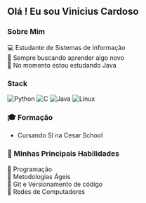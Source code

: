 ## Olá ! Eu sou Vinicius Cardoso

### Sobre Mim

💻 Estudante de Sistemas de Informação \
🚀 Sempre buscando aprender algo novo \
🌱 No momento estou estudando Java

### Stack
![Python](https://img.shields.io/badge/python-3670A0?style=for-the-badge&logo=python&logoColor=ffdd54) 
![C](https://img.shields.io/badge/c-%2300599C.svg?style=for-the-badge&logo=c&logoColor=white)
![Java](https://img.shields.io/badge/Java-ED8B00?style=for-the-badge&logo=openjdk&logoColor=white)
![Linux](https://img.shields.io/badge/Linux-FCC624?style=for-the-badge&logo=linux&logoColor=black)

### :mortar_board: Formação 
- Cursando SI na Cesar School

### :file_folder: Minhas Principais Habilidades 
:small_orange_diamond: Programação \
:small_orange_diamond: Metodologias Ágeis \
:small_orange_diamond: Git e Versionamento de código \
:small_orange_diamond: Redes de Computadores 

</div><br/>
